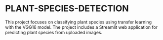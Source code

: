 # PLANT-SPECIES-DETECTION
This project focuses on classifying plant species using transfer learning with the VGG16 model. The project includes a Streamlit web application for predicting plant species from uploaded images.
